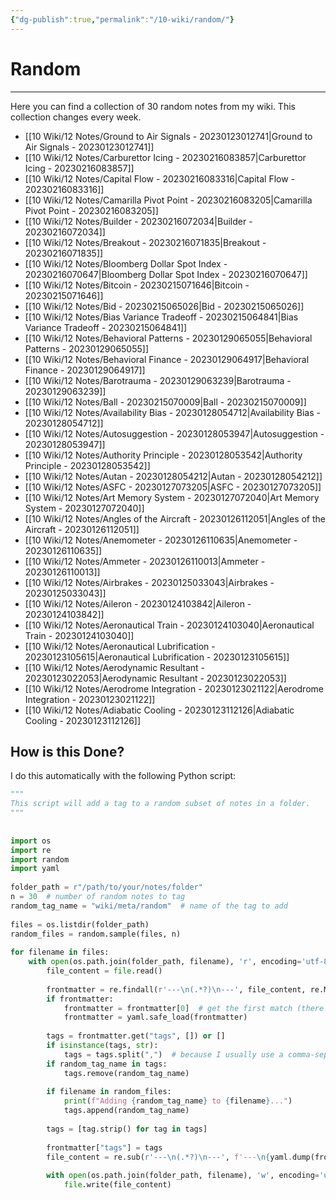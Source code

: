 ```yaml
---
{"dg-publish":true,"permalink":"/10-wiki/random/"}
---
```


# Random
---
Here you can find a collection of 30 random notes from my wiki. This collection changes every week.

- [[10 Wiki/12 Notes/Ground to Air Signals - 20230123012741\|Ground to Air Signals - 20230123012741]]
- [[10 Wiki/12 Notes/Carburettor Icing - 20230216083857\|Carburettor Icing - 20230216083857]]
- [[10 Wiki/12 Notes/Capital Flow - 20230216083316\|Capital Flow - 20230216083316]]
- [[10 Wiki/12 Notes/Camarilla Pivot Point - 20230216083205\|Camarilla Pivot Point - 20230216083205]]
- [[10 Wiki/12 Notes/Builder - 20230216072034\|Builder - 20230216072034]]
- [[10 Wiki/12 Notes/Breakout - 20230216071835\|Breakout - 20230216071835]]
- [[10 Wiki/12 Notes/Bloomberg Dollar Spot Index - 20230216070647\|Bloomberg Dollar Spot Index - 20230216070647]]
- [[10 Wiki/12 Notes/Bitcoin - 20230215071646\|Bitcoin - 20230215071646]]
- [[10 Wiki/12 Notes/Bid - 20230215065026\|Bid - 20230215065026]]
- [[10 Wiki/12 Notes/Bias Variance Tradeoff - 20230215064841\|Bias Variance Tradeoff - 20230215064841]]
- [[10 Wiki/12 Notes/Behavioral Patterns - 20230129065055\|Behavioral Patterns - 20230129065055]]
- [[10 Wiki/12 Notes/Behavioral Finance - 20230129064917\|Behavioral Finance - 20230129064917]]
- [[10 Wiki/12 Notes/Barotrauma - 20230129063239\|Barotrauma - 20230129063239]]
- [[10 Wiki/12 Notes/Ball - 20230215070009\|Ball - 20230215070009]]
- [[10 Wiki/12 Notes/Availability Bias - 20230128054712\|Availability Bias - 20230128054712]]
- [[10 Wiki/12 Notes/Autosuggestion - 20230128053947\|Autosuggestion - 20230128053947]]
- [[10 Wiki/12 Notes/Authority Principle - 20230128053542\|Authority Principle - 20230128053542]]
- [[10 Wiki/12 Notes/Autan - 20230128054212\|Autan - 20230128054212]]
- [[10 Wiki/12 Notes/ASFC - 20230127073205\|ASFC - 20230127073205]]
- [[10 Wiki/12 Notes/Art Memory System - 20230127072040\|Art Memory System - 20230127072040]]
- [[10 Wiki/12 Notes/Angles of the Aircraft - 20230126112051\|Angles of the Aircraft - 20230126112051]]
- [[10 Wiki/12 Notes/Anemometer - 20230126110635\|Anemometer - 20230126110635]]
- [[10 Wiki/12 Notes/Ammeter - 20230126110013\|Ammeter - 20230126110013]]
- [[10 Wiki/12 Notes/Airbrakes - 20230125033043\|Airbrakes - 20230125033043]]
- [[10 Wiki/12 Notes/Aileron - 20230124103842\|Aileron - 20230124103842]]
- [[10 Wiki/12 Notes/Aeronautical Train - 20230124103040\|Aeronautical Train - 20230124103040]]
- [[10 Wiki/12 Notes/Aeronautical Lubrification - 20230123105615\|Aeronautical Lubrification - 20230123105615]]
- [[10 Wiki/12 Notes/Aerodynamic Resultant - 20230123022053\|Aerodynamic Resultant - 20230123022053]]
- [[10 Wiki/12 Notes/Aerodrome Integration - 20230123021122\|Aerodrome Integration - 20230123021122]]
- [[10 Wiki/12 Notes/Adiabatic Cooling - 20230123112126\|Adiabatic Cooling - 20230123112126]]


## How is this Done?
I do this automatically with the following Python script:

```python
"""  
This script will add a tag to a random subset of notes in a folder.  
"""  
  
  
import os  
import re  
import random  
import yaml  
  
folder_path = r"/path/to/your/notes/folder"
n = 30  # number of random notes to tag  
random_tag_name = "wiki/meta/random"  # name of the tag to add  
  
files = os.listdir(folder_path)  
random_files = random.sample(files, n)  
  
for filename in files:  
    with open(os.path.join(folder_path, filename), 'r', encoding='utf-8') as file:  
        file_content = file.read()  
  
        frontmatter = re.findall(r'---\n(.*?)\n---', file_content, re.MULTILINE | re.DOTALL)  
        if frontmatter:  
            frontmatter = frontmatter[0]  # get the first match (there should only be one)  
            frontmatter = yaml.safe_load(frontmatter)  
  
        tags = frontmatter.get("tags", []) or []  
        if isinstance(tags, str):  
            tags = tags.split(",")  # because I usually use a comma-separated string instead of a list  
        if random_tag_name in tags:  
            tags.remove(random_tag_name)  
  
        if filename in random_files:  
            print(f"Adding {random_tag_name} to {filename}...")  
            tags.append(random_tag_name)  
  
        tags = [tag.strip() for tag in tags]  
  
        frontmatter["tags"] = tags  
        file_content = re.sub(r'---\n(.*?)\n---', f'---\n{yaml.dump(frontmatter)}---', file_content, 1, re.MULTILINE | re.DOTALL)  
  
        with open(os.path.join(folder_path, filename), 'w', encoding='utf-8') as file:  
            file.write(file_content)
```